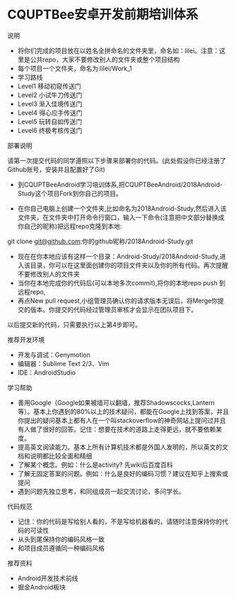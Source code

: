 # CQUPTBee安卓开发前期培训体系
说明

- 将你们完成的项目放在以姓名全拼命名的文件夹里，命名如：lilei。注意：这里是公共repo，大家不要修改别人的文件夹或整个项目结构
- 每个项目一个文件夹，命名为:lilei/Work_1
- 学习路线
- Level1 移动初窥传送门
- Level2 小试牛刀传送门
- Level3 渐入佳境传送门
- Level4 得心应手传送门
- Level5 玩转自如传送门
- Level6 终极考核传送门

部署说明

请第一次提交代码的同学遵照以下步骤来部署你的代码。(此处假设你已经注册了Github账号，安装并且配置好了Git)

- 到CQUPTBeeAndroid学习培训体系,把CQUPTBeeAndroid/2018Android-Study这个项目Fork到你自己的项目。<br/>
  
- 在你自己电脑上创建一个文件夹,比如命名为2018Android-Study,然后进入该文件夹，在文件夹中打开命令行窗口，输入一下命令(注意把中文部分替换成你自己的昵称)把远程repo克隆到本地:

git clone git@github.com:你的github昵称/2018Android-Study.git

- 现在在你本地应该有这样一个目录：Android-Study/2018Android-Study,进入该目录，你可以在这里面创建你的项目文件夹以及你的所有代码。再次提醒不要修改别人的文件夹<br/>
- 当你在本地完成你的代码后(可以本地多次commit),将你的本地repo push 到远程repo,
- 再点New pull request,小组管理员确认你的请求版本无误后，将Merge你提交的版本。你提交的代码经过管理员审核才会显示在团队项目下。
  

以后提交新的代码，只需要执行以上第4步即可。

推荐开发环境

- 开发与调试：Genymotion
- 编辑器：Sublime Text 2/3、Vim
- IDE：AndroidStudio

学习帮助

- 善用Google（Google如果被墙可以翻墙，推荐Shadowscocks,Lantern等）。基本上你遇到的80%以上的技术疑问，都能在Google上找到答案，并且你提出的疑问基本上都有人在一个叫stackoverflow的神奇网站上提问过并且有人做了很好的回答。记住：想要在技术的道路上走得更远，就不要依赖某度。
- 提高英文阅读能力。基本上所有计算机技术都是外国人发明的，所以英文的文档和说明都比较全面和精细
- 了解某个概念。例如：什么是activity? 先wiki后百度百科
- 了解无固定答案的问题。例如：什么是良好的编码习惯？建议在知乎上搜索或提问
- 遇到问题先独立思考，和同组成员一起交流讨论，多问学长。

代码规范

- 记住：你的代码是写给别人看的，不是写给机器看的，请随时注意保持你的代码的可读性
- 从头到尾保持你的编码风格一致
- 和项目成员遵循同一种编码风格

推荐资料

- Android开发技术前线
- 掘金Android板块

[1]: https://github.com/CQUPTBeeAndroid/Android-Study
[2]: http://stackoverflow.com/
